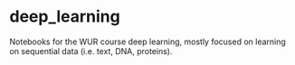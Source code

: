 # deep_learning

Notebooks for the WUR course deep learning, mostly focused on learning on sequential data (i.e. text, DNA, proteins).
